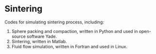 # Sintering

Codes for simulating sintering process, including:
1. Sphere packing and compaction, written in Python and used in open-source software Yade.
2. Sintering, written in Matlab.
3. Fluid flow simulation, written in Fortran and used in Linux.
